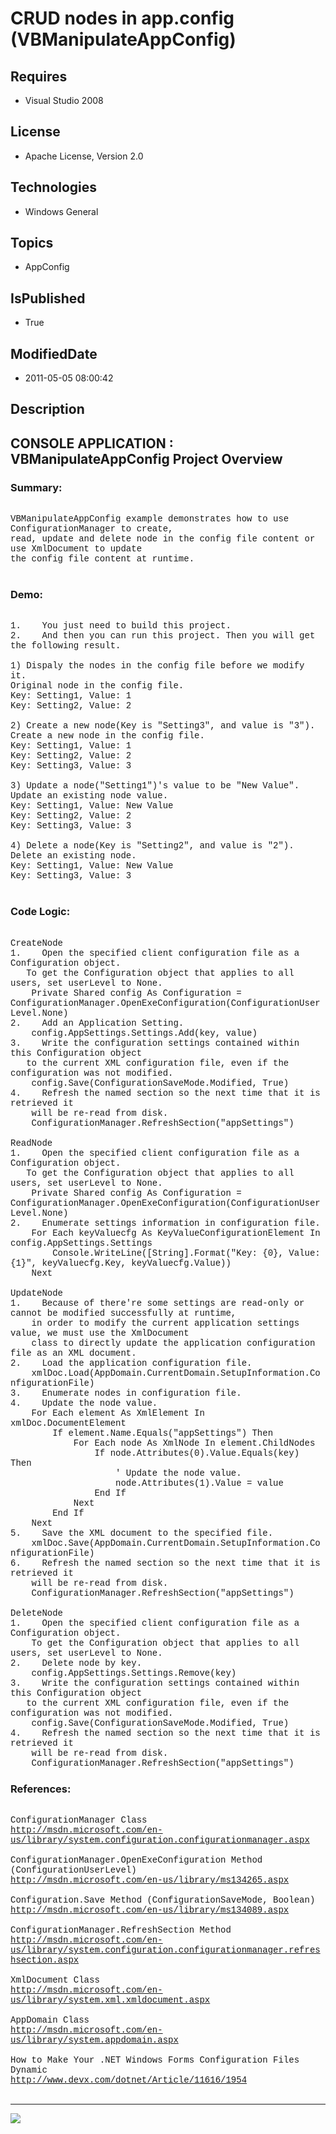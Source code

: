 # CRUD nodes in app.config (VBManipulateAppConfig)
## Requires
* Visual Studio 2008
## License
* Apache License, Version 2.0
## Technologies
* Windows General
## Topics
* AppConfig
## IsPublished
* True
## ModifiedDate
* 2011-05-05 08:00:42
## Description

<p style="font-family:Courier New"></p>
<h2>CONSOLE APPLICATION : VBManipulateAppConfig Project Overview</h2>
<p style="font-family:Courier New"></p>
<h3>Summary:</h3>
<p style="font-family:Courier New"><br>
VBManipulateAppConfig example demonstrates how to use ConfigurationManager to create,<br>
read, update and delete node in the config file content or use XmlDocument to update<br>
the config file content at runtime.<br>
<br>
</p>
<h3>Demo:</h3>
<p style="font-family:Courier New"><br>
1.&nbsp;&nbsp;&nbsp;&nbsp;You just need to build this project.<br>
2.&nbsp;&nbsp;&nbsp;&nbsp;And then you can run this project. Then you will get the following result.<br>
<br>
1) Dispaly the nodes in the config file before we modify it.<br>
Original node in the config file.<br>
Key: Setting1, Value: 1<br>
Key: Setting2, Value: 2<br>
<br>
2) Create a new node(Key is &quot;Setting3&quot;, and value is &quot;3&quot;).<br>
Create a new node in the config file.<br>
Key: Setting1, Value: 1<br>
Key: Setting2, Value: 2<br>
Key: Setting3, Value: 3<br>
<br>
3) Update a node(&quot;Setting1&quot;)'s value to be &quot;New Value&quot;.<br>
Update an existing node value.<br>
Key: Setting1, Value: New Value<br>
Key: Setting2, Value: 2<br>
Key: Setting3, Value: 3<br>
<br>
4) Delete a node(Key is &quot;Setting2&quot;, and value is &quot;2&quot;).<br>
Delete an existing node.<br>
Key: Setting1, Value: New Value<br>
Key: Setting3, Value: 3<br>
<br>
</p>
<h3>Code Logic:</h3>
<p style="font-family:Courier New"><br>
CreateNode<br>
1.&nbsp;&nbsp;&nbsp;&nbsp;Open the specified client configuration file as a Configuration object.<br>
&nbsp; &nbsp;To get the Configuration object that applies to all users, set userLevel to None.<br>
&nbsp;&nbsp;&nbsp;&nbsp;Private Shared config As Configuration = ConfigurationManager.OpenExeConfiguration(ConfigurationUserLevel.None)<br>
2.&nbsp;&nbsp;&nbsp;&nbsp;Add an Application Setting.<br>
&nbsp;&nbsp;&nbsp;&nbsp;config.AppSettings.Settings.Add(key, value)<br>
3.&nbsp;&nbsp;&nbsp;&nbsp;Write the configuration settings contained within this Configuration object
<br>
&nbsp; &nbsp;to the current XML configuration file, even if the configuration was not modified.<br>
&nbsp;&nbsp;&nbsp;&nbsp;config.Save(ConfigurationSaveMode.Modified, True)<br>
4.&nbsp;&nbsp;&nbsp;&nbsp;Refresh the named section so the next time that it is retrieved it
<br>
&nbsp;&nbsp;&nbsp;&nbsp;will be re-read from disk.<br>
&nbsp;&nbsp;&nbsp;&nbsp;ConfigurationManager.RefreshSection(&quot;appSettings&quot;)<br>
<br>
ReadNode<br>
1.&nbsp;&nbsp;&nbsp;&nbsp;Open the specified client configuration file as a Configuration object.<br>
&nbsp; &nbsp;To get the Configuration object that applies to all users, set userLevel to None.<br>
&nbsp;&nbsp;&nbsp;&nbsp;Private Shared config As Configuration = ConfigurationManager.OpenExeConfiguration(ConfigurationUserLevel.None)<br>
2.&nbsp;&nbsp;&nbsp;&nbsp;Enumerate settings information in configuration file.<br>
&nbsp;&nbsp;&nbsp;&nbsp;For Each keyValuecfg As KeyValueConfigurationElement In config.AppSettings.Settings<br>
&nbsp;&nbsp;&nbsp;&nbsp; &nbsp; &nbsp;Console.WriteLine([String].Format(&quot;Key: {0}, Value: {1}&quot;, keyValuecfg.Key, keyValuecfg.Value))<br>
&nbsp;&nbsp;&nbsp;&nbsp;Next<br>
<br>
UpdateNode<br>
1.&nbsp;&nbsp;&nbsp;&nbsp;Because of there're some settings are read-only or cannot be modified successfully at runtime,
<br>
&nbsp;&nbsp;&nbsp;&nbsp;in order to modify the current application settings value, we must use the XmlDocument
<br>
&nbsp;&nbsp;&nbsp;&nbsp;class to directly update the application configuration file as an XML document.<br>
2.&nbsp;&nbsp;&nbsp;&nbsp;Load the application configuration file.<br>
&nbsp;&nbsp;&nbsp;&nbsp;xmlDoc.Load(AppDomain.CurrentDomain.SetupInformation.ConfigurationFile)<br>
3.&nbsp;&nbsp;&nbsp;&nbsp;Enumerate nodes in configuration file.<br>
4.&nbsp;&nbsp;&nbsp;&nbsp;Update the node value.<br>
&nbsp;&nbsp;&nbsp;&nbsp;For Each element As XmlElement In xmlDoc.DocumentElement<br>
&nbsp;&nbsp;&nbsp;&nbsp; &nbsp; &nbsp;If element.Name.Equals(&quot;appSettings&quot;) Then<br>
&nbsp;&nbsp;&nbsp;&nbsp; &nbsp; &nbsp; &nbsp; &nbsp;For Each node As XmlNode In element.ChildNodes<br>
&nbsp;&nbsp;&nbsp;&nbsp; &nbsp; &nbsp; &nbsp; &nbsp; &nbsp; &nbsp;If node.Attributes(0).Value.Equals(key) Then<br>
&nbsp;&nbsp;&nbsp;&nbsp; &nbsp; &nbsp; &nbsp; &nbsp; &nbsp; &nbsp; &nbsp; &nbsp;' Update the node value.<br>
&nbsp;&nbsp;&nbsp;&nbsp; &nbsp; &nbsp; &nbsp; &nbsp; &nbsp; &nbsp; &nbsp; &nbsp;node.Attributes(1).Value = value<br>
&nbsp;&nbsp;&nbsp;&nbsp; &nbsp; &nbsp; &nbsp; &nbsp; &nbsp; &nbsp;End If<br>
&nbsp;&nbsp;&nbsp;&nbsp; &nbsp; &nbsp; &nbsp; &nbsp;Next<br>
&nbsp;&nbsp;&nbsp;&nbsp; &nbsp; &nbsp;End If<br>
&nbsp;&nbsp;&nbsp;&nbsp;Next<br>
5.&nbsp;&nbsp;&nbsp;&nbsp;Save the XML document to the specified file.<br>
&nbsp;&nbsp;&nbsp;&nbsp;xmlDoc.Save(AppDomain.CurrentDomain.SetupInformation.ConfigurationFile)<br>
6.&nbsp;&nbsp;&nbsp;&nbsp;Refresh the named section so the next time that it is retrieved it
<br>
&nbsp;&nbsp;&nbsp;&nbsp;will be re-read from disk.<br>
&nbsp;&nbsp;&nbsp;&nbsp;ConfigurationManager.RefreshSection(&quot;appSettings&quot;)<br>
<br>
DeleteNode<br>
1.&nbsp;&nbsp;&nbsp;&nbsp;Open the specified client configuration file as a Configuration object.<br>
&nbsp;&nbsp;&nbsp;&nbsp;To get the Configuration object that applies to all users, set userLevel to None.<br>
2.&nbsp;&nbsp;&nbsp;&nbsp;Delete node by key.<br>
&nbsp;&nbsp;&nbsp;&nbsp;config.AppSettings.Settings.Remove(key)<br>
3.&nbsp;&nbsp;&nbsp;&nbsp;Write the configuration settings contained within this Configuration object
<br>
&nbsp; &nbsp;to the current XML configuration file, even if the configuration was not modified.<br>
&nbsp;&nbsp;&nbsp;&nbsp;config.Save(ConfigurationSaveMode.Modified, True)<br>
4.&nbsp;&nbsp;&nbsp;&nbsp;Refresh the named section so the next time that it is retrieved it
<br>
&nbsp;&nbsp;&nbsp;&nbsp;will be re-read from disk.<br>
&nbsp;&nbsp;&nbsp;&nbsp;ConfigurationManager.RefreshSection(&quot;appSettings&quot;)<br>
</p>
<h3>References:</h3>
<p style="font-family:Courier New"><br>
ConfigurationManager Class<br>
<a target="_blank" href="http://msdn.microsoft.com/en-us/library/system.configuration.configurationmanager.aspx">http://msdn.microsoft.com/en-us/library/system.configuration.configurationmanager.aspx</a><br>
<br>
ConfigurationManager.OpenExeConfiguration Method (ConfigurationUserLevel)<br>
<a target="_blank" href="http://msdn.microsoft.com/en-us/library/ms134265.aspx">http://msdn.microsoft.com/en-us/library/ms134265.aspx</a><br>
<br>
Configuration.Save Method (ConfigurationSaveMode, Boolean)<br>
<a target="_blank" href="http://msdn.microsoft.com/en-us/library/ms134089.aspx">http://msdn.microsoft.com/en-us/library/ms134089.aspx</a><br>
<br>
ConfigurationManager.RefreshSection Method<br>
<a target="_blank" href="http://msdn.microsoft.com/en-us/library/system.configuration.configurationmanager.refreshsection.aspx">http://msdn.microsoft.com/en-us/library/system.configuration.configurationmanager.refreshsection.aspx</a><br>
<br>
XmlDocument Class<br>
<a target="_blank" href="http://msdn.microsoft.com/en-us/library/system.xml.xmldocument.aspx">http://msdn.microsoft.com/en-us/library/system.xml.xmldocument.aspx</a><br>
<br>
AppDomain Class<br>
<a target="_blank" href="http://msdn.microsoft.com/en-us/library/system.appdomain.aspx">http://msdn.microsoft.com/en-us/library/system.appdomain.aspx</a><br>
<br>
How to Make Your .NET Windows Forms Configuration Files Dynamic<br>
<a target="_blank" href="http://www.devx.com/dotnet/Article/11616/1954">http://www.devx.com/dotnet/Article/11616/1954</a><br>
<br>
</p>
<hr>
<div><a href="http://go.microsoft.com/?linkid=9759640" style="margin-top:3px"><img src="http://bit.ly/onecodelogo">
</a></div>
